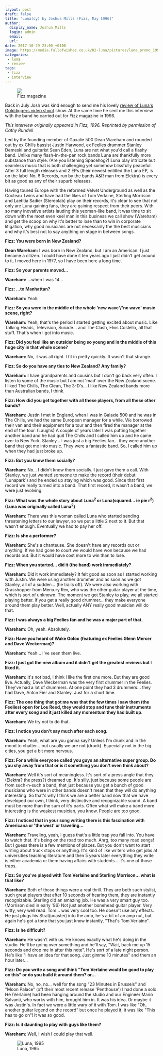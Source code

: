 ```yaml
---
layout: post
draft: false
title: "Luna(cy) by Joshua Mills (Fizz, May 1996)"
author:
  display_name: Joshua Mills
  login: admin
  email:
  url:
date: 2017-10-29 23:00 +0100
image: https://media.fullofwishes.co.uk/02-luna/pictures/luna_promo_1995_a.jpg
categories:
 - luna
 - review
tags:
 - fizz
 - interview
---
```

<div class="col-md-6 float-right"><figure class="caption aligncenter"><img src="{{site.baseurl}}/images/fizz-logo.jpg" class="img-fluid" /><figcaption>Fizz magazine</figcaption></figure></div>
<p class="lead">Back in July Josh was kind enough to send me his lovely <a href="/2017/07/17/a-rolling-and-rollicking-dream-luna-gold-diggers/">review of Luna's Golddiggers video shoot</a> show. At the same time he sent me this interview with the band he carried out for Fizz magazine in 1996.</p>
<p><em>This interview originally appeared in Fizz, 1996. Reprinted by permission of Cathy Rundell</em></p>

<p>Led by the founding member of Gaxalie 500 Dean Wareham and rounded out by ex Chills bassist Justin Harwood, ex Feelies drummer Stanley Demeski and guitarist Sean Eden, Luna are not what you'd call a flashy band. Unlike many flash-in-the-pan rock bands Luna are thankfully more substance than style. (Are you listening Spacehog?) Luna play intricate but seamless music that is both challenging yet somehow blissfully peaceful. After 3 full length releases and 2 EPs (their newest entitled the Luna EP, is on the label No. 6 Records, run by the bands A&R man from Elektra) is every bit as good as any of their supurb releases.</p>

<p>Having toured Europe with the reformed Velvet Underground as well as the Cocteau Twins and have had the likes of Tom Verlaine, Sterling Morrison and Laetitia Sadier (Stereolab) play on their records, it's clear to see that not only are Luna gaining fans, they are gaining respect from their peers. With so many inovative artists lauding this yeoman-like band, it was time to sit down with the most even keel man in this business we call show (Wareham) and get the scoop on why it's better to lose than to win in corporate litigation, why good musicians are not necessarily the the best musicians and why it's best not to say anything on stage in between songs.</p>

<p><strong>Fizz: You were born in New Zealand?</strong></p>

<p><strong>Dean Wareham:</strong> I was born in New Zealand, but I am an American. I just became a citizen. I could have done it ten years ago I just didn't get around to it. I moved here in 1977, so I have been here a long time.</p>

<p><strong>Fizz: So your parents moved&hellip;</strong></p>

<p><strong>Wareham:</strong> &hellip;when I was 14&hellip;</p>

<p><strong>Fizz: &hellip;to Manhattan?</strong></p>

<p><strong>Wareham:</strong> Yeah</p>

<p><strong>Fizz: So you were in the middle of the whole 'new wave'/'no wave' music scene, right?</strong></p>

<p><strong>Wareham:</strong> Yeah, that's the period I started getting excited about music. Like Talking Heads, Television, Suicide&hellip; and The Clash, Elvis Costello, all that stuff. That's when I got into music.</p>

<p><strong>Fizz: Did you feel like an outsider being so young and in the middle of this huge city in that whole scene?</strong></p>

<p><strong>Wareham:</strong> No, it was all right. I fit in pretty quickly. It wasn't that strange.</p>

<p><strong>Fizz: So do you have any ties to New Zealand? Any family?</strong></p>

<p><strong>Wareham:</strong> I have grandparents and cousins but I don't go back very often. I listen to some of the music but I am not 'mad' over the New Zealand scene. I liked The Chills, The Clean, The 3-D's&hellip; I like New Zealand bands more than Australian bands, I think.</p>

<p><strong>Fizz: How did you get together with all these players, from all these other bands?</strong></p>

<p><strong>Wareham:</strong> Justin I met in England, when I was in Galaxie 500 and he was in The Chills, we had the same European manager for a while. We borrowed their van and their equipment for a tour and then fired the manager at the end of the tour. (Laughs) A couple of years later I was putting together another band and he had quit The Chills and I called him up and he came over to New York. Stanley&hellip; I was just a big Feelies fan&hellip; they were another band that got me into music. They were a fantastic band. So, I called him up when they had just broke up.</p>

<p><strong>Fizz: But you knew them socially?</strong></p>

<p><strong>Wareham:</strong> No&hellip; I didn't know them socially. I just gave them a call. With Stanley, we just wanted someone to make the record (their debut 'Lunapark') and he ended up staying which was good. Since that first record we really turned into a band. That first record, it wasn't a band, we were just evolving.</p>

<p><strong>Fizz: What was the whole story about Luna<sup>2</sup> or Luna(squared&hellip; ie pie r<sup>2</sup>)(Luna was originally called Luna<sup>2</sup>)</strong></p>

<p><strong>Wareham:</strong> There was this woman called Luna who started sending threatening letters to our lawyer, so we put a little 2 next to it. But that wasn't enough. Eventually we had to pay her off.</p>

<p><strong>Fizz: Is she a performer?</strong></p>

<p><strong>Wareham:</strong> She's a chanteuse. She doesn't have any records out or anything. If we had gone to court we would have won because we had records out. But it would have cost more to win than to lose.</p>

<p><strong>Fizz: When you started&hellip; did it (the band) work immediately?</strong></p>

<p><strong>Wareham:</strong> Did it work immediately? It felt good as soon as I started working with Justin. We were using another drummer and as soon as we got Stanley, all of a sudden&hellip; (he trails off). We were also working with Grasshopper from Mercury Rev, who was the other guitar player at the time, which is sort of unknown. The moment we got Stanley to play, we all started playing better. If you get a really good drummer&hellip; they make everyone around them play better. Well, actually ANY really good musician will do that.</p>

<p><strong>Fizz: I was always a big Feelies fan and he was a major part of that.</strong></p>

<p><strong>Wareham:</strong> Oh, yeah. Absolutely.</p>

<p><strong>Fizz: Have you heard of Wake Ooloo (featuring ex Feelies Glenn Mercer and Dave Weckerman)?</strong></p>

<p><strong>Wareham:</strong> Yeah&hellip; I've seen them live.</p>

<p><strong>Fizz: I just got the new album and it didn't get the greatest reviews but I liked it.</strong></p>

<p><strong>Wareham:</strong> It's not bad, I think I like the first one more. But they are good live. Actually, Dave Weckerman was the very first drummer in the Feelies. They've had a lot of drummers. At one point they had 3 drummers&hellip; they had Dave, Anton Fier and Stanley. Just for a short time.</p>

<p><strong>Fizz: The one thing that got me was that the few times I saw them (the Feelies) open for Lou Reed, they would stop and tune their instruments after every song and it just killed any momentum they had built up.</strong></p>

<p><strong>Wareham:</strong> We try not to do that.</p>

<p><strong>Fizz: I notice you don't say much after each song.</strong></p>

<p><strong>Wareham:</strong> Yeah, what are you gonna say? Unless I'm drunk and in the mood to chatter&hellip; but usually we are not (drunk). Especially not in the big cities, you get a bit more nervous.</p>

<p><strong>Fizz: For a while everyone called you guys an alternative super group. Do you shy away from that or is it something you don't even think about?</strong></p>

<p><strong>Wareham:</strong> Well it's sort of meaningless. It's sort of a press angle that they (Elektra? the press?) dreamed up. It's silly, just because some people are from such-n-such a band, that just because you get a bunch of good musicians who were in other bands doesn't mean that they will do anything interesting. So that's why I think we are a better band now that we have developed our own, I think, very distinctive and recognizable sound. A band must be more than the sum of it's parts. Often what will make a band more interesting is the weakest musician, you know. People are too good.</p>

<p><strong>Fizz: I noticed that in your song writing there is this fascination with Americana or 'the west' or traveling&hellip; </strong></p>

<p><strong>Wareham:</strong> Traveling, yeah, I guess that's a little trap you fall into. You have to watch that. It's being on the road too much. Ahrg, too many road songs! But I guess there is a few mentions of places. But you don't want to start writing about truck stops or anything. It's kind of like writers who get jobs at universities teaching literature and then 5 years later everything they write is either academia or them having affairs with students&hellip; it's one of those traps.</p>

<p><strong>Fizz: So you've played with Tom Verlaine and Sterling Morrison&hellip; what is that like?</strong></p>

<p><strong>Wareham:</strong> Both of those things were a real thrill. They are both such  stylist, such great players that after 10 seconds of hearing them, they are instantly recognizable. Sterling did an amazing job. He was a very smart guy too. (Morrison died in early '96) Not just another bonehead guitar player. Very witty, very well read. Tom&hellip; was very cool too. He doesn't use any effects. He just plugs his Strat(ocaster)  into the amp, he's a bit of an amp nut, but again he's got a tone that you just know instantly, "That's Tom Verlaine".</p>

<p><strong>Fizz: Is he difficult?</strong></p>

<p><strong>Wareham:</strong> He wasn't with us. He knows exactly what he's doing in the studio. He'll be going over something and he'll say, "Wait, back me up 15 seconds and drop me in after this note". He's sort of a late night person. He's like "I have an idea for that song. Just gimme 10 minutes" and them an hour later&hellip; </p>

<p><strong>Fizz: Do you write a song and think "Tom Verlaine would be good to play on this" or do you build it around them? or&hellip;</strong></p>

<p><strong>Wareham:</strong> No, no, no&hellip;  well for the song "23 Minutes in Brussels" and "Moon Palace" (off their most recent release 'Penthouse') I had done a solo. He (Verlaine) had been hanging around the studio and our Engineer Mario Salvanti, who works with him, brought him in. It was his idea. Or maybe it was Justin's. In fact we were a little wary of it with Tom. I was like "Oh, another guitar legend on the record" but once he played it, it was like "This has to go on"! It was so good.</p>

<p><strong>Fizz: Is it daunting to play with guys like them?</strong></p>

<p><strong>Wareham:</strong> Well, I wish I could play that well.</p>

<figure class="caption aligncenter"><img src="https://media.fullofwishes.co.uk/02-luna/pictures/luna_promo_1995_a.jpg" alt="Luna, 1995" /><figcaption class="caption-text">Luna, 1995</figcaption></figure>
